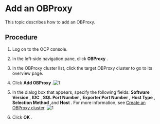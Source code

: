Add an OBProxy
===================================

This topic describes how to add an OBProxy.

Procedure
------------------------------

1. Log on to the OCP console.



2. In the left-side navigation pane, click **OBProxy** .



3. In the OBProxy cluster list, click the target OBProxy cluster to go to its overview page.



4. Click **Add OBProxy** .![1](https://help-static-aliyun-doc.aliyuncs.com/assets/img/en-US/6704306461/p393987.png)



5. In the dialog box that appears, specify the following fields: **Software Version** , **IDC** , **SQL Port Number** , **Exporter Port Number** , **Host Type** , **Selection Method** ,and **Host** . For more information, see [Create an OBProxy cluster](../8.obproxy-management/1.create-an-obproxy-cluster.md).
   ![1](https://help-static-aliyun-doc.aliyuncs.com/assets/img/en-US/8246492461/p384253.png)



6. Click **OK** .
